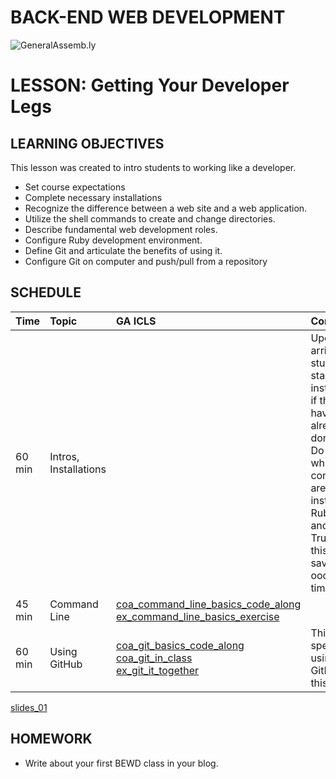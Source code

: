 BACK-END WEB DEVELOPMENT
============================

![GeneralAssemb.ly](https://github.com/generalassembly/ga-ruby-on-rails-for-devs/raw/master/images/ga.png "GeneralAssemb.ly")


LESSON: Getting Your Developer Legs
========

LEARNING OBJECTIVES
--------

This lesson was created to intro students to working like a developer.

-	Set course expectations
-	Complete necessary installations
-	Recognize the difference between a web site and a web application.
-	Utilize the shell commands to create and change directories.
-	Describe fundamental web development roles. 
-	Configure Ruby development environment.
-	Define Git and articulate the benefits of using it.
-	Configure Git on computer and push/pull from a repository



SCHEDULE
--------

| Time        | Topic| GA ICLS| Comments |
| ------------- |:-------------|:-------------------|:-------------------|
| 60 min | Intros, Installations | | Upon arrival have students start installations if they haven't already done so. Do intros while computers are installing Ruby, Rails and Git. Trust me this will save you oodles of time.
| 45 min | Command Line| [coa_command_line_basics_code_along](code_alongs/coa_command_line_basics_code_along.md)<br> [ex_command_line_basics_exercise](exercises/ex_command_line_basics_exercise.md)||
| 60 min | Using GitHub | [coa_git_basics_code_along](code_alongs/coa_git_basics_code_along.md)<br>[coa_git_in_class](code_alongs/coa_git_in_class.md) <br> [ex_git_it_together](exercises/ex_git_it_together.md)|This is specific to using GitHub in this course.|


[slides_01](slides/slides_01.md)

HOMEWORK
--------
-	Write about your first BEWD class in your blog. 




